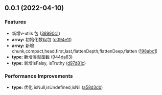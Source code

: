 ## 0.0.1 (2022-04-10)


### Features

* 新增v-utils 包 ([38990c1](https://github.com/VFiee/v-utils/commit/38990c14c35fe9307359192a8e480320b1e832e6))
* **array:** 初始化数组包 ([c094e1f](https://github.com/VFiee/v-utils/commit/c094e1ff03ce3a7d93ef0d093c5a3205a3e826b4))
* **array:** 新增chunk,compact,head,first,last,flattenDepth,flattenDeep,flatten ([198abc1](https://github.com/VFiee/v-utils/commit/198abc121efd50a0b68e2a6328b35fcf11469872))
* **type:** 新增类型函数 ([944da83](https://github.com/VFiee/v-utils/commit/944da8341139d5c59d7b750a94a566e3e2e07450))
* **type:** 新增isFalsy, isTruthy ([d97d81c](https://github.com/VFiee/v-utils/commit/d97d81cff04cc66bc1c0ed7cd33a1f4e3fdf7841))


### Performance Improvements

* **type:** 优化 isNull,isUndefined,isNil ([a58d3db](https://github.com/VFiee/v-utils/commit/a58d3db582189a20665c960086eed0e47cffa9be))
